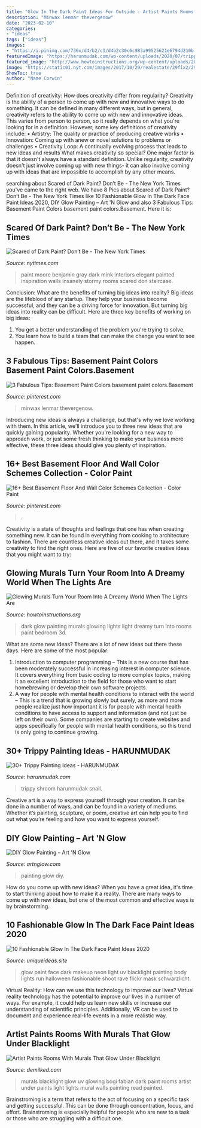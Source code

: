```yaml
---
title: "Glow In The Dark Paint Ideas For Outside : Artist Paints Rooms With Murals That Glow Under Blacklight"
description: "Minwax lenmar thevergenow"
date: "2023-02-10"
categories:
- "ideas"
tags: ["ideas"]
images:
- "https://i.pinimg.com/736x/d4/b2/c3/d4b2c30c6c983a99525621e6794d210b.jpg"
featuredImage: "https://harunmudak.com/wp-content/uploads/2020/07/trippy-painting-15-741x1024.jpg"
featured_image: "http://www.howtoinstructions.org/wp-content/uploads/2015/06/Glow-In-The-Dark-Room-Painting-15-600x400.jpg"
image: "https://static01.nyt.com/images/2017/10/29/realestate/29fix2/29fix2-articleLarge.png?quality=75&amp;auto=webp&amp;disable=upscale"
ShowToc: true
author: "Name Corwin"
---
```



Definition of creativity: How does creativity differ from regularity?
Creativity is the ability of a person to come up with new and innovative ways to do something. It can be defined in many different ways, but in general, creativity refers to the ability to come up with new and innovative ideas. This varies from person to person, so it really depends on what you're looking for in a definition. However, some key definitions of creativity include: • Artistry: The quality or practice of producing creative works • Innovation: Coming up with anew or novel solutions to problems or challenges • Creativity Loop: A continually evolving process that leads to new ideas and results 
What makes creativity so special? One major factor is that it doesn't always have a standard definition. Unlike regularity, creativity doesn't just involve coming up with new things- it can also involve coming up with ideas that are impossible to accomplish by any other means.

	

		
searching about Scared of Dark Paint? Don’t Be - The New York Times you've came to the right web. We have 8 Pics about Scared of Dark Paint? Don’t Be - The New York Times like 10 Fashionable Glow In The Dark Face Paint Ideas 2020, DIY Glow Painting – Art &#039;N Glow and also 3 Fabulous Tips: Basement Paint Colors basement paint colors.Basement. Here it is:
		
    
## Scared Of Dark Paint? Don’t Be - The New York Times

<img loading=lazy src="https://static01.nyt.com/images/2017/10/29/realestate/29fix2/29fix2-articleLarge.png?quality=75&amp;auto=webp&amp;disable=upscale" onerror="this.onerror=null;this.src='https://tse3.mm.bing.net/th?id=OIP.FUdrxqOR9svbfTu4Bx-TFAHaLG&amp;pid=15.1';" alt="Scared of Dark Paint? Don’t Be - The New York Times">

_Source: nytimes.com_

>paint moore benjamin gray dark mink interiors elegant painted inspiration walls insanely stormy rooms scared don staircase. 

	

Conclusion: What are the benefits of turning big ideas into reality?
Big ideas are the lifeblood of any startup. They help your business become successful, and they can be a driving force for innovation. But turning big ideas into reality can be difficult. Here are three key benefits of working on big ideas:
1. You get a better understanding of the problem you're trying to solve.
2. You learn how to build a team that can make the change you want to see happen.

    
## 3 Fabulous Tips: Basement Paint Colors Basement Paint Colors.Basement

<img loading=lazy src="https://i.pinimg.com/736x/0b/8b/5d/0b8b5d53dd77dd74591b3b908162a3d1.jpg" onerror="this.onerror=null;this.src='https://tse2.mm.bing.net/th?id=OIP._f-PTX8S_7IHYiU2-omVzQHaJ3&amp;pid=15.1';" alt="3 Fabulous Tips: Basement Paint Colors basement paint colors.Basement">

_Source: pinterest.com_

>minwax lenmar thevergenow. 

	

Introducing new ideas is always a challenge, but that's why we love working with them. In this article, we'll introduce you to three new ideas that are quickly gaining popularity. Whether you're looking for a new way to approach work, or just some fresh thinking to make your business more effective, these three ideas should give you plenty of inspiration.

    
## 16+ Best Basement Floor And Wall Color Schemes Collection - Color Paint

<img loading=lazy src="https://i.pinimg.com/736x/d4/b2/c3/d4b2c30c6c983a99525621e6794d210b.jpg" onerror="this.onerror=null;this.src='https://tse4.mm.bing.net/th?id=OIP.66upR_Na-rHfengh2WkDOQHaLJ&amp;pid=15.1';" alt="16+ Best Basement Floor And Wall Color Schemes Collection - Color Paint">

_Source: pinterest.com_

>. 

	

Creativity is a state of thoughts and feelings that one has when creating something new. It can be found in everything from cooking to architecture to fashion. There are countless creative ideas out there, and it takes some creativity to find the right ones. Here are five of our favorite creative ideas that you might want to try: 

    
## Glowing Murals Turn Your Room Into A Dreamy World When The Lights Are

<img loading=lazy src="http://www.howtoinstructions.org/wp-content/uploads/2015/06/Glow-In-The-Dark-Room-Painting-15-600x400.jpg" onerror="this.onerror=null;this.src='https://tse4.mm.bing.net/th?id=OIP.3222nNuFBfXnFnhwn_L_-wHaE8&amp;pid=15.1';" alt="Glowing Murals Turn Your Room Into A Dreamy World When The Lights Are">

_Source: howtoinstructions.org_

>dark glow painting murals glowing lights light dreamy turn into rooms paint bedroom 3d. 

	

What are some new ideas?
There are a lot of new ideas out there these days. Here are some of the most popular: 
1) Introduction to computer programming – This is a new course that has been moderately successful in increasing interest in computer science. It covers everything from basic coding to more complex topics, making it an excellent introduction to the field for those who want to start homebrewing or develop their own software projects. 
2) A way for people with mental health conditions to interact with the world – This is a trend that is growing slowly but surely, as more and more people realize just how important it is for people with mental health conditions to have access to support and information (and not just be left on their own). Some companies are starting to create websites and apps specifically for people with mental health conditions, so this trend is only going to continue growing.

    
## 30+ Trippy Painting Ideas - HARUNMUDAK

<img loading=lazy src="https://harunmudak.com/wp-content/uploads/2020/07/trippy-painting-15-741x1024.jpg" onerror="this.onerror=null;this.src='https://tse1.mm.bing.net/th?id=OIP.Fx6gCJ-b7w_LDsXHjmXJiQHaKP&amp;pid=15.1';" alt="30+ Trippy Painting Ideas - HARUNMUDAK">

_Source: harunmudak.com_

>trippy shroom harunmudak snail. 

	

Creative art is a way to express yourself through your creation. It can be done in a number of ways, and can be found in a variety of mediums. Whether it’s painting, sculpture, or poem, creative art can help you to find out what you’re feeling and how you want to express yourself.

    
## DIY Glow Painting – Art &#039;N Glow

<img loading=lazy src="https://cdn.shopify.com/s/files/1/1211/0334/collections/AnG-037_1200x1200.JPG?v=1524253690" onerror="this.onerror=null;this.src='https://tse3.mm.bing.net/th?id=OIP.3bIECj5Hlv2mShD_cz-yIQHaJ4&amp;pid=15.1';" alt="DIY Glow Painting – Art &#039;N Glow">

_Source: artnglow.com_

>painting glow diy. 

	

How do you come up with new ideas?
When you have a great idea, it's time to start thinking about how to make it a reality. There are many ways to come up with new ideas, but one of the most common and effective ways is by brainstorming.

    
## 10 Fashionable Glow In The Dark Face Paint Ideas 2020

<img loading=lazy src="https://www.uniqueideas.site/wp-content/uploads/1414839a7b7b0a712e1f4ef45f89b98a-736x1104-glow-in-the-dark-1.jpg" onerror="this.onerror=null;this.src='https://tse1.mm.bing.net/th?id=OIP.1yIloyfSukU3u5MiGzh7tgHaLH&amp;pid=15.1';" alt="10 Fashionable Glow In The Dark Face Paint Ideas 2020">

_Source: uniqueideas.site_

>glow paint face dark makeup neon light uv blacklight painting body lights run halloween fashionable shoot rave flickr mask schwarzlicht. 

	

Virtual Reality: How can we use this technology to improve our lives?
Virtual reality technology has the potential to improve our lives in a number of ways. For example, it could help us learn new skills or increase our understanding of scientific principles. Additionally, VR can be used to document and experience real-life events in a more realistic way.

    
## Artist Paints Rooms With Murals That Glow Under Blacklight

<img loading=lazy src="http://www.demilked.com/magazine/wp-content/uploads/2015/01/glowing-murals-uv-blacklight-art-bogi-fabian-15.jpg" onerror="this.onerror=null;this.src='https://tse2.mm.bing.net/th?id=OIP.JEvkTQpF1UvUTCHfrC7iswHaE8&amp;pid=15.1';" alt="Artist Paints Rooms With Murals That Glow Under Blacklight">

_Source: demilked.com_

>murals blacklight glow uv glowing bogi fabian dark paint rooms artist under paints light lights mural walls painting read painted. 

	

Brainstroming is a term that refers to the act of focusing on a specific task and getting successful. This can be done through concentration, focus, and effort. Brainstroming is especially helpful for people who are new to a task or those who are struggling with a difficult one.

